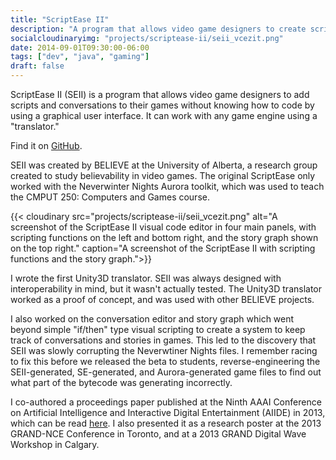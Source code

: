```yaml
---
title: "ScriptEase II"
description: "A program that allows video game designers to create scripts using a GUI."
socialcloudinaryimg: "projects/scriptease-ii/seii_vcezit.png"
date: 2014-09-01T09:30:00-06:00
tags: ["dev", "java", "gaming"]
draft: false
---
```

ScriptEase II (SEII) is a program that allows video game designers to add scripts and conversations to their games without knowing how to code by using a graphical user interface. It can work with any game engine using a "translator."

Find it on [GitHub](https://github.com/UA-ScriptEase/scriptease).

SEII was created by BELIEVE at the University of Alberta, a research group created to study believability in video games. The original ScriptEase only worked with the Neverwinter Nights Aurora toolkit, which was used to teach the CMPUT 250: Computers and Games course.

{{< cloudinary src="projects/scriptease-ii/seii_vcezit.png" alt="A screenshot of the ScriptEase II visual code editor in four main panels, with scripting functions on the left and bottom right, and the story graph shown on the top right." caption="A screenshot of the ScriptEase II with scripting functions and the story graph.">}}

I wrote the first Unity3D translator. SEII was always designed with interoperability in mind, but it wasn't actually tested. The Unity3D translator worked as a proof of concept, and was used with other BELIEVE projects.

I also worked on the conversation editor and story graph which went beyond simple "if/then" type visual scripting to create a system to keep track of conversations and stories in games. This led to the discovery that SEII was slowly corrupting the Neverwtiner Nights files. I remember racing to fix this before we released the beta to students, reverse-engineering the SEII-generated, SE-generated, and Aurora-generated game files to find out what part of the bytecode was generating incorrectly. 

I co-authored a proceedings paper published at the Ninth AAAI Conference on Artificial Intelligence and Interactive Digital Entertainment (AIIDE) in 2013, which can be read [here](/pdf/2013aiide_r.pdf). I also presented it as a research poster at the 2013 GRAND-NCE Conference in Toronto, and at a 2013 GRAND Digital Wave Workshop in Calgary.